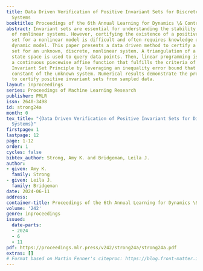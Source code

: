 ```yaml
---
title: Data Driven Verification of Positive Invariant Sets for Discrete, Nonlinear
  Systems
booktitle: Proceedings of the 6th Annual Learning for Dynamics \& Control Conference
abstract: Invariant sets are essential for understanding the stability and safety
  of nonlinear systems. However, certifying the existence of a positive invariant
  set for a nonlinear model is difficult and often requires knowledge of the system’s
  dynamic model. This paper presents a data driven method to certify a positive invariant
  set for an unknown, discrete, nonlinear system. A triangulation of a subset of the
  state space is used to query data points. Then, linear programming is used to create
  a continuous piecewise affine function that fulfills the criteria of the Extended
  Invariant Set Principle by leveraging an inequality error bound that uses the Lipschitz
  constant of the unknown system. Numerical results demonstrate the program’s ability
  to certify positive invariant sets from sampled data.
layout: inproceedings
series: Proceedings of Machine Learning Research
publisher: PMLR
issn: 2640-3498
id: strong24a
month: 0
tex_title: "{Data Driven Verification of Positive Invariant Sets for Discrete, Nonlinear
  Systems}"
firstpage: 1
lastpage: 12
page: 1-12
order: 1
cycles: false
bibtex_author: Strong, Amy K. and Bridgeman, Leila J.
author:
- given: Amy K.
  family: Strong
- given: Leila J.
  family: Bridgeman
date: 2024-06-11
address:
container-title: Proceedings of the 6th Annual Learning for Dynamics \& Control Conference
volume: '242'
genre: inproceedings
issued:
  date-parts:
  - 2024
  - 6
  - 11
pdf: https://proceedings.mlr.press/v242/strong24a/strong24a.pdf
extras: []
# Format based on Martin Fenner's citeproc: https://blog.front-matter.io/posts/citeproc-yaml-for-bibliographies/
---
```

